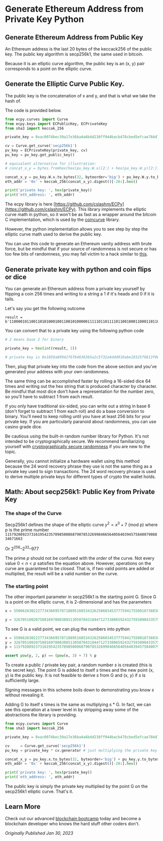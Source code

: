 # Generate Ethereum Address from Private Key Python

## Generate Ethereum Address from Public Key

An Ethereum address is the last 20 bytes of the keccack256 of the public key. The public key algorithm is secp256k1, the same used in bitcoin.

Because it is an elliptic curve algorithm, the public key is an (x, y) pair corresponds to a point on the elliptic curve.

## Generate the Elliptic Curve Public Key.

The public key is the concatenation of x and y, and that is what we take the hash of.

The code is provided below.

```python
from ecpy.curves import Curve
from ecpy.keys import ECPublicKey, ECPrivateKey
from sha3 import keccak_256

private_key = 0xac0974bec39a17e36ba4a6b4d238ff944bacb478cbed5efcae784d7bf4f2ff80

cv = Curve.get_curve('secp256k1')
pv_key = ECPrivateKey(private_key, cv)
pu_key = pv_key.get_public_key()

# equivalent alternative for illustration:
# concat_x_y = bytes.fromhex(hex(pu_key.W.x)[2:] + hex(pu_key.W.y)[2:])

concat_x_y = pu_key.W.x.to_bytes(32, byteorder='big') + pu_key.W.y.to_bytes(32, byteorder='big')
eth_addr = '0x' + keccak_256(concat_x_y).digest()[-20:].hex()

print('private key: ', hex(private_key))
print('eth_address: ', eth_addr)
```

The ecpy library is here [https://github.com/cslashm/ECPy](https://github.com/cslashm/ECPy). This library implements the elliptic curve math in python, so it won't be as fast as a wrapper around the bitcoin C implementation, which is used by the [coincurve](https://github.com/ofek/coincurve/) library.

However, the python implementation allows you to see step by step the elliptic curve math used to derive the public key.

You can use this code to generate an Ethereum vanity address with brute force, but be mindful that if your source of randomness is not secure or has too few bits of randomness, you may fall victim to a hack similar to [this](https://cointelegraph.com/news/almost-1m-in-crypto-stolen-from-vanity-address-exploit).

## Generate private key with python and coin flips or dice

You can generate an Ethereum address from a private key yourself by flipping a coin 256 times and writing to a string a 1 if it's heads and 0 if it is tails.

Let's say you get the following outcome

```
result = b'1100001011001101010001001100101000001111101101111011001000110001101100011101101011010001011000101111100110010101001001101110111011001000100001010101111100001100100110010010111110110100000010011111100000110101001110000101100101011111001101010001100001000'
```

You can convert that to a private key using the following python code

```python
# 2 means base 2 for binary

private_key = hex(int(result, 2)) 

# private key is 0x1859a89941f6f646363b5a2c5f32a4ddd910abe19325f6813f06a70b2be6a308
```

Then, plug that private key into the code from the above section and you've generated your address with your own randomness.

The same thing can be accomplished faster by rolling a 16-sided dice 64 times and writing out the hex string that is produced character by character. Be mindful that most dice don't have a representation for the number zero, so you'll have to subtract 1 from each result.

If you only have traditional six-sided, you can write out a string in base 6 (don't forget to subtract 1 from each roll) and do a base conversion to binary. You'll need to keep rolling until you have at least 256 bits for your private key. If you are particularly paranoid about randomness, you can use casino grade dice.

Be cautious using the built-in random number library for Python. It's not intended to be cryptographically secure. We recommend familiarizing yourself with [cryptographically secure randomness](https://www.google.com/search?q=cryptographically+secure+randomness) if you are new to the topic.

Generally, you cannot initialize a hardware wallet using this method because the 24 word recovery phrase they use is not the same thing as a private key used to sign transactions. The 24 word recovery phrase is used to derive multiple private keys for different types of crypto the wallet holds.

## Math: About secp256k1: Public Key from Private Key

### The shape of the Curve

Secp256k1 defines the shape of the elliptic curve $y^2 = x^3 + 7$ (mod p) where p is the prime number `115792089237316195423570985008687907853269984665640564039457584007908834671663`

Or $2^{256} – 2^{32} – 977$

The prime *p* should not be confused with the *order* of the curve. Not every value $0 < n < p$ satisfies the equation above. However, operations on the curve are guaranteed to be *closed*. That is, if two valid points are added or multiplied, the result will be a valid number on the curve.

### The starting point

The other important parameter in secp256k1 is the starting point G. Since G is a point on the elliptic curve, it is 2-dimensional and has the parameters

```python
x = 55066263022277343669578718895168534326250603453777594175500187360389116729240

y = 32670510020758816978083085130507043184471273380659243275938904335757337482424
```

To see G is a valid point, we can plug the numbers into python

```python
x = 55066263022277343669578718895168534326250603453777594175500187360389116729240
y = 32670510020758816978083085130507043184471273380659243275938904335757337482424
p = 115792089237316195423570985008687907853269984665640564039457584007908834671663

assert pow(y, 2, p) == (pow(x, 3) + 7) % p
```

To create a public / private key pair, a random number *s* is created (this is the secret key). The point G is added to itself *s* times and the new point (x, y) is the public key. It is not feasible to derive *s* from G and (x, y) if *s* is sufficiently large.

Signing messages in this scheme boils down to demonstrating you know *s* without revealing it.

Adding G to itself s times is the same as multiplying s * G. In fact, we can see this operation at a lower level in by stripping away some of the abstractions the library is providing.

```python
from ecpy.curves import Curve
from sha3 import keccak_256

private_key = 0xac0974bec39a17e36ba4a6b4d238ff944bacb478cbed5efcae784d7bf4f2ff80

cv     = Curve.get_curve('secp256k1')
pu_key = private_key * cv.generator # just multiplying the private key by generator point (EC multiplication)

concat_x_y = pu_key.x.to_bytes(32, byteorder='big') + pu_key.y.to_bytes(32, byteorder='big')
eth_addr = '0x' + keccak_256(concat_x_y).digest()[-20:].hex()

print('private key: ', hex(private_key))
print('eth_address: ', eth_addr)
```

The public key is simply the private key multiplied by the point G on the secp256k1 elliptic curve. That's it.

## Learn More

Check out our advanced [blockchain bootcamp](https://www.rareskills.io/web3-blockchain-bootcamps) today and become a blockchain developer who knows the hard stuff other coders don't.

*Originally Published Jan 30, 2023*
